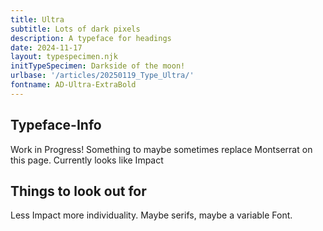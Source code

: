 ```yaml
---
title: Ultra
subtitle: Lots of dark pixels
description: A typeface for headings
date: 2024-11-17
layout: typespecimen.njk
initTypeSpecimen: Darkside of the moon!
urlbase: '/articles/20250119_Type_Ultra/'
fontname: AD-Ultra-ExtraBold
---
```


## Typeface-Info
Work in Progress! Something to maybe sometimes replace Montserrat on this page. 
Currently looks like Impact

## Things to look out for
Less Impact more individuality. Maybe serifs, maybe a variable Font. 